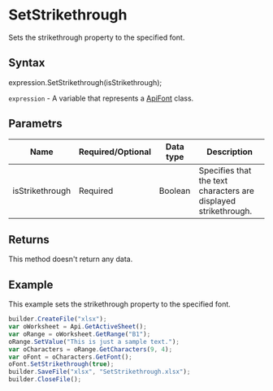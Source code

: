 # SetStrikethrough

Sets the strikethrough property to the specified font.

## Syntax

expression.SetStrikethrough(isStrikethrough);

`expression` - A variable that represents a [ApiFont](../ApiFont.md) class.

## Parametrs

| **Name** | **Required/Optional** | **Data type** | **Description** |
| ------------- | ------------- | ------------- | ------------- |
| isStrikethrough | Required | Boolean | Specifies that the text characters are displayed strikethrough. |

## Returns

This method doesn't return any data.

## Example

This example sets the strikethrough property to the specified font.

```javascript
builder.CreateFile("xlsx");
var oWorksheet = Api.GetActiveSheet();
var oRange = oWorksheet.GetRange("B1");
oRange.SetValue("This is just a sample text.");
var oCharacters = oRange.GetCharacters(9, 4);
var oFont = oCharacters.GetFont();
oFont.SetStrikethrough(true);
builder.SaveFile("xlsx", "SetStrikethrough.xlsx");
builder.CloseFile();
```